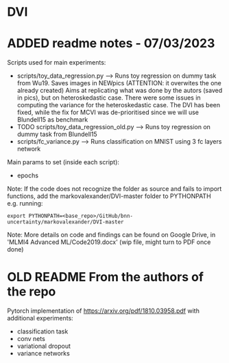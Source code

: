 # DVI

# ADDED readme notes - 07/03/2023
Scripts used for main experiments:
- scripts/toy_data_regression.py 
  --> Runs toy regression on dummy task from Wu19. Saves images in NEWpics (ATTENTION: it overwites the one already created)
      Aims at replicating what was done by the autors (saved in pics), but on heteroskedastic case. 
      There were some issues in computing the variance for the heteroskedastic case. The DVI has been fixed, while the fix for MCVI was de-prioritised since we will use Blundell15 as benchmark
- TODO scripts/toy_data_regression_old.py 
  --> Runs toy regression on dummy task from Blundell15 
- scripts/fc_variance.py 
  --> Runs classification on MNIST using 3 fc layers network

Main params to set (inside each script):
- epochs

Note: If the code does not recognize the folder as source and fails to import functions, add the markovalexander/DVI-master folder to PYTHONPATH e.g. running:
```
export PYTHONPATH=<base_repo>/GitHub/bnn-uncertainty/markovalexander/DVI-master
```

Note: More details on code and findings can be found on Google Drive, in 'MLMI4 Advanced ML/Code2019.docx' (wip file, might turn to PDF once done)

# OLD README From the authors of the repo

Pytorch implementation of https://arxiv.org/pdf/1810.03958.pdf with additional experiments:

- classification task
- conv nets
- variational dropout
- variance networks
